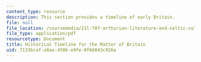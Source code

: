 ```yaml
---
content_type: resource
description: This section provides a timeline of early Britain.
file: null
file_location: /coursemedia/21l-707-arthurian-literature-and-celtic-colonization-spring-2005/7133bcafa8ae4506e9fe0f66043c926a_his_time_mat_bri.pdf
file_type: application/pdf
resourcetype: Document
title: Historical Timeline for the Matter of Britain
uid: 7133bcaf-a8ae-4506-e9fe-0f66043c926a
---
```

